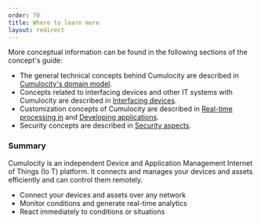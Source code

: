 ```yaml
---
order: 70
title: Where to learn more
layout: redirect
---
```


More conceptual information can be found in the following sections of the concept's guide:

* The general technical concepts behind Cumulocity are described in [Cumulocity's domain model](/guides/images/concepts/domain-model).
* Concepts related to interfacing devices and other IT systems with Cumulocity are described in [Interfacing devices](/guides/images/concepts/interfacing-devices).
* Customization concepts of Cumulocity are described in [Real-time processing in](/guides/images/concepts/realtime) and [Developing  applications](/guides/images/concepts/applications).
* Security concepts are described in [Security aspects](/guides/images/concepts/security).

### Summary

Cumulocity is an independent Device and Application Management Internet of Things (Io T) platform. It connects and manages your devices and assets efficiently and can control them remotely.

* Connect your devices and assets over any network
* Monitor conditions and generate real-time analytics
* React immediately to conditions or situations 